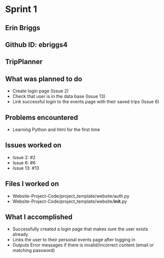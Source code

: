 # Sprint 1
## Erin Briggs
## Github ID: ebriggs4
## TripPlanner

## What was planned to do
- Create login page (Issue 2)
- Check that user is in the data base (Issue 13)
- Link successful login to the events page with their saved trips (Issue 6)

## Problems encountered
- Learning Python and html for the first time

## Issues worked on
- Issue 2: #2
- Issue 6: #6
- Issue 13: #13

## Files I worked on
- Website-Project-Code/project_template/website/auth.py
- Website-Project-Code/project_template/website/__init__.py

## What I accomplished
- Successfully created a login page that makes sure the user exists already
- Links the user to their personal events page after logging in
- Outputs Error messages if there is invalid/incorrect content (email or matching password)

